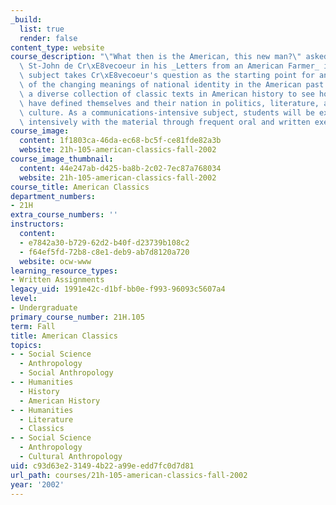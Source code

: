 ```yaml
---
_build:
  list: true
  render: false
content_type: website
course_description: "\"What then is the American, this new man?\" asked J. Hector\
  \ St-John de Cr\xE8vecoeur in his _Letters from an American Farmer_ in 1782. This\
  \ subject takes Cr\xE8vecoeur's question as the starting point for an examination\
  \ of the changing meanings of national identity in the American past. We will consider\
  \ a diverse collection of classic texts in American history to see how Americans\
  \ have defined themselves and their nation in politics, literature, art, and popular\
  \ culture. As a communications-intensive subject, students will be expected to engage\
  \ intensively with the material through frequent oral and written exercises.\n"
course_image:
  content: 1f1803ca-46da-ec68-bc5f-ce81fde82a3b
  website: 21h-105-american-classics-fall-2002
course_image_thumbnail:
  content: 44e247ab-d425-ba8b-2c02-7ec87a768034
  website: 21h-105-american-classics-fall-2002
course_title: American Classics
department_numbers:
- 21H
extra_course_numbers: ''
instructors:
  content:
  - e7842a30-b729-62d2-b40f-d23739b108c2
  - f64ef5fd-72b8-c8e1-deb9-ab7d8120a720
  website: ocw-www
learning_resource_types:
- Written Assignments
legacy_uid: 1991e42c-d1bf-bb0e-f993-96093c5607a4
level:
- Undergraduate
primary_course_number: 21H.105
term: Fall
title: American Classics
topics:
- - Social Science
  - Anthropology
  - Social Anthropology
- - Humanities
  - History
  - American History
- - Humanities
  - Literature
  - Classics
- - Social Science
  - Anthropology
  - Cultural Anthropology
uid: c93d63e2-3149-4b22-a99e-edd7fc0d7d81
url_path: courses/21h-105-american-classics-fall-2002
year: '2002'
---
```

